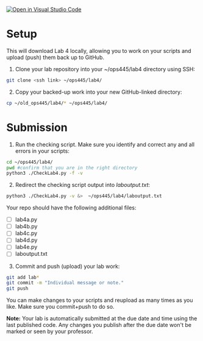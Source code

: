 [![Open in Visual Studio Code](https://classroom.github.com/assets/open-in-vscode-718a45dd9cf7e7f842a935f5ebbe5719a5e09af4491e668f4dbf3b35d5cca122.svg)](https://classroom.github.com/online_ide?assignment_repo_id=15239661&assignment_repo_type=AssignmentRepo)
# Setup
This will download Lab 4 locally, allowing you to work on your scripts and upload (push) them back up to GitHub.

1. Clone your lab repository into your ~/ops445/lab4 directory using SSH:
```bash
git clone <ssh link> ~/ops445/lab4/
```
2. Copy your backed-up work into your new GitHub-linked directory:
```bash
cp ~/old_ops445/lab4/* ~/ops445/lab4/
```

# Submission
1. Run the checking script. Make sure you identify and correct any and all errors in your scripts:
```bash
cd ~/ops445/lab4/
pwd #confirm that you are in the right directory
python3 ./CheckLab4.py -f -v
```
2. Redirect the checking script output into *laboutput.txt*:
```bash
python3 ./CheckLab4.py -v &>  ~/ops445/lab4/laboutput.txt
```
Your repo should have the following additional files:
- [ ] lab4a.py
- [ ] lab4b.py
- [ ] lab4c.py
- [ ] lab4d.py
- [ ] lab4e.py
- [ ] laboutput.txt

3. Commit and push (upload) your lab work:
```bash
git add lab*
git commit -m "Individual message or note."
git push
```

You can make changes to your scripts and reupload as many times as you like. Make sure you commit+push to do so.

**Note:** Your lab is automatically submitted at the due date and time using the last published code. Any changes you publish after the due date won't be marked or seen by your professor.
